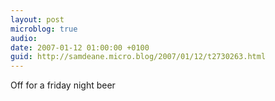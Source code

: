 ```yaml
---
layout: post
microblog: true
audio: 
date: 2007-01-12 01:00:00 +0100
guid: http://samdeane.micro.blog/2007/01/12/t2730263.html
---
```

Off for a friday night beer
